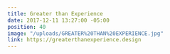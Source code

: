 ```yaml
---
title: Greater than Experience
date: 2017-12-11 13:27:00 -05:00
position: 40
image: "/uploads/GREATER%20THAN%20EXPERIENCE.jpg"
link: https://greaterthanexperience.design
---
```


